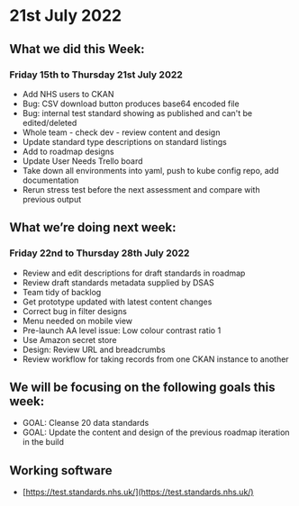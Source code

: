 # 21st July 2022 

## What we did this Week:
### Friday 15th to Thursday 21st July 2022
* Add NHS users to CKAN
* Bug: CSV download button produces base64 encoded file
* Bug: internal test standard showing as published and can't be edited/deleted
* Whole team - check dev - review content and design
* Update standard type descriptions on standard listings
* Add to roadmap designs
* Update User Needs Trello board
* Take down all environments into yaml, push to kube config repo, add documentation
* Rerun stress test before the next assessment and compare with previous output

## What we’re doing next week:
### Friday 22nd to Thursday 28th July 2022
* Review and edit descriptions for draft standards in roadmap
* Review draft standards metadata supplied by DSAS
* Team tidy of backlog
* Get prototype updated with latest content changes
* Correct bug in filter designs
* Menu needed on mobile view
* Pre-launch AA level issue: Low colour contrast ratio 1
* Use Amazon secret store
* Design: Review URL and breadcrumbs
* Review workflow for taking records from one CKAN instance to another

## We will be focusing on the following goals this week:
* GOAL: Cleanse 20 data standards
* GOAL: Update the content and design of the previous roadmap iteration in the build

## Working software
* [https://test.standards.nhs.uk/](https://test.standards.nhs.uk/) 
